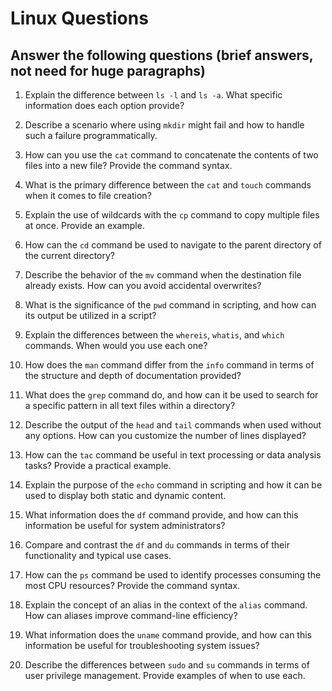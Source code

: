 # Linux Questions
## Answer the following questions (brief answers, not need for huge paragraphs)
1. Explain the difference between `ls -l` and `ls -a`. What specific information does each option provide?

2. Describe a scenario where using `mkdir` might fail and how to handle such a failure programmatically.

3. How can you use the `cat` command to concatenate the contents of two files into a new file? Provide the command syntax.

4. What is the primary difference between the `cat` and `touch` commands when it comes to file creation?

5. Explain the use of wildcards with the `cp` command to copy multiple files at once. Provide an example.

6. How can the `cd` command be used to navigate to the parent directory of the current directory?

7. Describe the behavior of the `mv` command when the destination file already exists. How can you avoid accidental overwrites?

8. What is the significance of the `pwd` command in scripting, and how can its output be utilized in a script?

9. Explain the differences between the `whereis`, `whatis`, and `which` commands. When would you use each one?

10. How does the `man` command differ from the `info` command in terms of the structure and depth of documentation provided?

11. What does the `grep` command do, and how can it be used to search for a specific pattern in all text files within a directory?

12. Describe the output of the `head` and `tail` commands when used without any options. How can you customize the number of lines displayed?

13. How can the `tac` command be useful in text processing or data analysis tasks? Provide a practical example.

14. Explain the purpose of the `echo` command in scripting and how it can be used to display both static and dynamic content.

15. What information does the `df` command provide, and how can this information be useful for system administrators?

16. Compare and contrast the `df` and `du` commands in terms of their functionality and typical use cases.

17. How can the `ps` command be used to identify processes consuming the most CPU resources? Provide the command syntax.

18. Explain the concept of an alias in the context of the `alias` command. How can aliases improve command-line efficiency?

19. What information does the `uname` command provide, and how can this information be useful for troubleshooting system issues?

20. Describe the differences between `sudo` and `su` commands in terms of user privilege management. Provide examples of when to use each.
